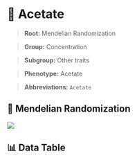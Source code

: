 # 🧪 Acetate

> **Root:** Mendelian Randomization

> **Group:** Concentration  

> **Subgroup:** Other traits

> **Phenotype:** Acetate  

> **Abbreviations:** `Acetate`

## 🧬 Mendelian Randomization  

<img src="/MR/Figures/Inverse/Acetate.png"/>


## 📊 Data Table


<CsvTableMRI src="/MR/Data/Inverse/Acetate.csv"/>
